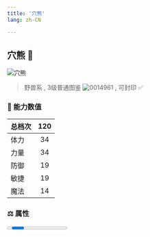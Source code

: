 ```yaml
---
title: '穴熊'
lang: zh-CN

---
```



## 穴熊 :bear:

![穴熊](https://user-images.githubusercontent.com/78347270/115937632-62f1ca80-a4d3-11eb-8c19-e1aa550ea8a8.gif) 

> 野兽系 , 3级普通图鉴 ![0014961](https://user-images.githubusercontent.com/78347270/115963859-4ea5e000-a55c-11eb-84e2-5fee99d1fbb6.gif) , 可封印 ✅ 


### 💪 能力数值

| 总档次       | 120            |
| :----------- |:-------------:|
| 体力      | 34   <Stars :number="3.5" />  |
| 力量      | 34   <Stars :number="3.5" />  |
| 防御      | 19  <Stars :number="2" />  | 
| 敏捷      | 19  <Stars :number="2" />  | 
| 魔法      | 14  <Stars :number="1.5" />   | 

### ⚖️ 属性


<Progress earth :number="2" />

<Progress water :number="8" />

<Progress fire :number="0" />

<Progress wind :number="0" />


### 👶 1级出现点

- 维诺亚洞窟全域



